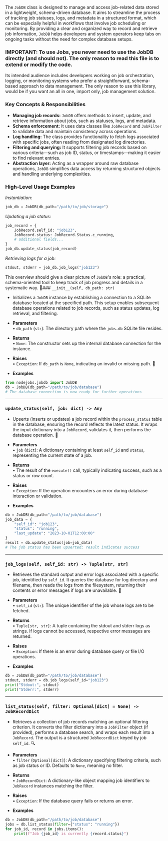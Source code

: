 

The `JobDB` class is designed to manage and access job-related data stored in a lightweight, schema-driven database. It aims to streamline the process of tracking job statuses, logs, and metadata in a structured format, which can be especially helpful in workflows that involve job scheduling or monitoring. By providing a clear and organized way to record and retrieve job information, `JobDB` helps developers and system operators keep tabs on ongoing tasks without the need for complex database setups. 

### IMPORTANT: To use Jobs, you never need to use the JobDB directly (and should not). The only reason to read this file is to extend or modify the code.

Its intended audience includes developers working on job orchestration, logging, or monitoring systems who prefer a straightforward, schema-based approach to data management. The only reason to use this library, would be if you want an all in one, import only, job management solution.

### Key Concepts & Responsibilities  
- **Managing job records:** `JobDB` offers methods to insert, update, and retrieve information about jobs, such as statuses, logs, and metadata.  
- **Schema enforcement:** It uses data classes like `JobRecord` and `JobFilter` to validate data and maintain consistency across operations.  
- **Log handling:** The class provides functionality to fetch logs associated with specific jobs, often reading from designated log directories.  
- **Filtering and querying:** It supports filtering job records based on various criteria—such as job ID, status, or timestamps—making it easier to find relevant entries.  
- **Abstraction layer:** Acting as a wrapper around raw database operations, `JobDB` simplifies data access by returning structured objects and handling underlying complexities.

### High-Level Usage Examples

*Instantiation:*  
```python
job_db = JobDB(db_path="/path/to/job/storage")
```

*Updating a job status:*  
```python
job_record = {
    JobRecord.self_id: "job123",
    JobRecord.status: JobRecord.Status.c_running,
    # additional fields...
}
job_db.update_status(job_record)
```

*Retrieving logs for a job:*  
```python
stdout, stderr = job_db.job_logs("job123")
```

This overview should give a clear picture of `JobDB`'s role: a practical, schema-oriented tool to keep track of job progress and details in a systematic way. 🚀### `__init__(self, db_path: str)`  

- Initializes a `JobDB` instance by establishing a connection to a SQLite database located at the specified path. This setup enables subsequent database operations related to job records, such as status updates, log retrieval, and filtering.  
- **Parameters**  
• `db_path` (`str`): The directory path where the `jobs.db` SQLite file resides.  

- **Returns**  
• `None`: The constructor sets up the internal database connection for the instance.  

- **Raises**  
• `Exception`: If `db_path` is `None`, indicating an invalid or missing path. 🚧  

- **Examples**  
```python
from nodejobs.jobdb import JobDB
db = JobDB(db_path="/path/to/job/database")
# The database connection is now ready for further operations
```  

---

### `update_status(self, job: dict) -> Any`  

- Upserts (inserts or updates) a job record within the `process_status` table in the database, ensuring the record reflects the latest status. It wraps the input dictionary into a `JobRecord`, validates it, then performs the database operation. 🚀  
- **Parameters**  
• `job` (`dict`): A dictionary containing at least `self_id` and `status`, representing the current state of a job.  

- **Returns**  
• The result of the `execute()` call, typically indicating success, such as a status or row count.  

- **Raises**  
• `Exception`: If the operation encounters an error during database interaction or validation.  

- **Examples**  
```python
db = JobDB(db_path="/path/to/job/database")
job_data = {
    "self_id": "job123",
    "status": "running",
    "last_update": "2023-10-01T12:00:00"
}
result = db.update_status(job=job_data)
# The job status has been upserted; result indicates success
```  

---

### `job_logs(self, self_id: str) -> Tuple[str, str]`  

- Retrieves the standard output and error logs associated with a specific job, identified by `self_id`. It queries the database for log directory and filename, then reads the logs from the filesystem, returning their contents or error messages if logs are unavailable. 📝  
- **Parameters**  
• `self_id` (`str`): The unique identifier of the job whose logs are to be fetched.  

- **Returns**  
• `Tuple[str, str]`: A tuple containing the stdout and stderr logs as strings. If logs cannot be accessed, respective error messages are returned.  

- **Raises**  
• `Exception`: If there is an error during database query or file I/O operations.  

- **Examples**  
```python
db = JobDB(db_path="/path/to/job/database")
stdout, stderr = db.job_logs(self_id="job123")
print("Stdout:", stdout)
print("Stderr:", stderr)
```  

---

### `list_status(self, filter: Optional[dict] = None) -> JobRecordDict`  

- Retrieves a collection of job records matching an optional filtering criterion. It converts the filter dictionary into a `JobFilter` object (if provided), performs a database search, and wraps each result into a `JobRecord`. The output is a structured `JobRecordDict` keyed by job `self_id`. 🔍  
- **Parameters**  
• `filter` (`Optional[dict]`): A dictionary specifying filtering criteria, such as job status or ID. Defaults to `None`, meaning no filter.  

- **Returns**  
• `JobRecordDict`: A dictionary-like object mapping job identifiers to `JobRecord` instances matching the filter.  

- **Raises**  
• `Exception`: If the database query fails or returns an error.  

- **Examples**  
```python
db = JobDB(db_path="/path/to/job/database")
jobs = db.list_status(filter={"status": "running"})
for job_id, record in jobs.items():
    print(f"Job {job_id} is currently {record.status}")
```
